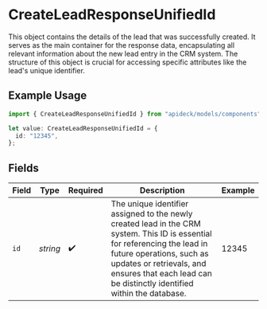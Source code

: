 # CreateLeadResponseUnifiedId

This object contains the details of the lead that was successfully created. It serves as the main container for the response data, encapsulating all relevant information about the new lead entry in the CRM system. The structure of this object is crucial for accessing specific attributes like the lead's unique identifier.

## Example Usage

```typescript
import { CreateLeadResponseUnifiedId } from "apideck/models/components";

let value: CreateLeadResponseUnifiedId = {
  id: "12345",
};
```

## Fields

| Field                                                                                                                                                                                                                                                       | Type                                                                                                                                                                                                                                                        | Required                                                                                                                                                                                                                                                    | Description                                                                                                                                                                                                                                                 | Example                                                                                                                                                                                                                                                     |
| ----------------------------------------------------------------------------------------------------------------------------------------------------------------------------------------------------------------------------------------------------------- | ----------------------------------------------------------------------------------------------------------------------------------------------------------------------------------------------------------------------------------------------------------- | ----------------------------------------------------------------------------------------------------------------------------------------------------------------------------------------------------------------------------------------------------------- | ----------------------------------------------------------------------------------------------------------------------------------------------------------------------------------------------------------------------------------------------------------- | ----------------------------------------------------------------------------------------------------------------------------------------------------------------------------------------------------------------------------------------------------------- |
| `id`                                                                                                                                                                                                                                                        | *string*                                                                                                                                                                                                                                                    | :heavy_check_mark:                                                                                                                                                                                                                                          | The unique identifier assigned to the newly created lead in the CRM system. This ID is essential for referencing the lead in future operations, such as updates or retrievals, and ensures that each lead can be distinctly identified within the database. | 12345                                                                                                                                                                                                                                                       |